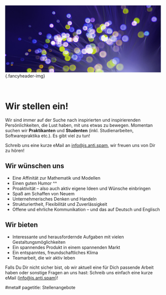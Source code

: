 ![](/img/accurate-bild-3.jpg) {.fancyheader-img}
<div class="fancyheader"><h1><span>
<br />Wir stellen ein!
</span></h1></div>

Wir sind immer auf der Suche nach inspirierten und inspirierenden Persönlichkeiten, die Lust haben, mit uns etwas zu bewegen.  Momentan suchen wir __Praktikanten__ und __Studenten__ (inkl. Studienarbeiten, Softwarepraktika etc.). Es gibt viel zu tun!

Schreib uns eine kurze eMail an <span class="mailadresse" data-to="info">info@js.anti.spam</span>, wir freuen uns von Dir zu hören!


## Wir wünschen uns

- Eine Affinität zur Mathematik und Modellen
- Einen guten Humor ^^
- Proaktivität – also auch aktiv eigene Ideen und Wünsche einbringen
- Spaß am Schaffen von Neuem
- Unternehmerisches Denken und Handeln
- Strukturiertheit, Flexibilität und Zuverlässigkeit
- Offene und ehrliche Kommunikation – und das auf Deutsch und Englisch


## Wir bieten

- Interessante und herausfordernde Aufgaben mit vielen Gestaltungsmöglichkeiten
- Ein spannendes Produkt in einem spannenden Markt
- Ein entspanntes, freundschaftliches Klima
- Teamarbeit, die wir aktiv leben

Falls Du Dir nicht sicher bist, ob wir aktuell eine für Dich passende Arbeit haben oder sonstige Fragen an uns hast: Schreib uns einfach eine kurze eMail (<span class="mailadresse" data-to="info">info@js.anti.spam</span>)!



#meta#
pagetitle: Stellenangebote


